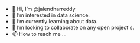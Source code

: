 - 👋 Hi, I’m @jalendharreddy
- 👀 I’m interested in data science.
- 🌱 I’m currently learning about data.
- 💞️ I’m looking to collaborate on any open project's.
- 📫 How to reach me ...

<!---
jalendharreddy/jalendharreddy is a ✨ special ✨ repository because its `README.md` (this file) appears on your GitHub profile.
You can click the Preview link to take a look at your changes.
--->
